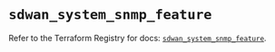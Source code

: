 # `sdwan_system_snmp_feature`

Refer to the Terraform Registry for docs: [`sdwan_system_snmp_feature`](https://registry.terraform.io/providers/ciscodevnet/sdwan/0.8.0/docs/resources/system_snmp_feature).
